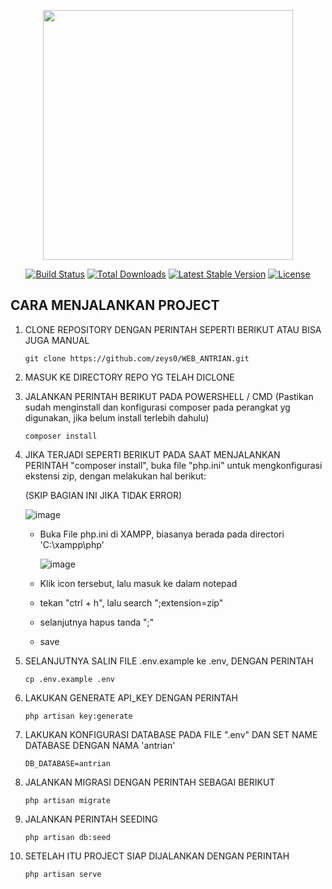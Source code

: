 <p align="center"><a href="https://laravel.com" target="_blank"><img src="https://raw.githubusercontent.com/laravel/art/master/logo-lockup/5%20SVG/2%20CMYK/1%20Full%20Color/laravel-logolockup-cmyk-red.svg" width="400"></a></p>

<p align="center">
<a href="https://travis-ci.org/laravel/framework"><img src="https://travis-ci.org/laravel/framework.svg" alt="Build Status"></a>
<a href="https://packagist.org/packages/laravel/framework"><img src="https://img.shields.io/packagist/dt/laravel/framework" alt="Total Downloads"></a>
<a href="https://packagist.org/packages/laravel/framework"><img src="https://img.shields.io/packagist/v/laravel/framework" alt="Latest Stable Version"></a>
<a href="https://packagist.org/packages/laravel/framework"><img src="https://img.shields.io/packagist/l/laravel/framework" alt="License"></a>
</p>

## CARA MENJALANKAN PROJECT
1. CLONE REPOSITORY DENGAN PERINTAH SEPERTI BERIKUT ATAU BISA JUGA MANUAL
   
   ```git clone https://github.com/zeys0/WEB_ANTRIAN.git```
   
2. MASUK KE DIRECTORY REPO YG TELAH DICLONE
   
3. JALANKAN PERINTAH BERIKUT PADA POWERSHELL / CMD (Pastikan sudah menginstall dan konfigurasi composer pada perangkat yg digunakan, jika belum install terlebih dahulu)
   
   ```composer install```
   
4. JIKA TERJADI SEPERTI BERIKUT PADA SAAT MENJALANKAN PERINTAH "composer install", buka file "php.ini" untuk mengkonfigurasi ekstensi zip, dengan melakukan hal berikut:

   (SKIP BAGIAN INI JIKA TIDAK ERROR)
   
   ![image](https://github.com/user-attachments/assets/ffa99ecb-d56d-465a-82d0-0303a16095df)
   
   - Buka File php.ini di XAMPP, biasanya berada pada directori 'C:\xampp\php'
     
     ![image](https://github.com/user-attachments/assets/3bf5cffc-198f-452c-aba7-901e24f48f3f)
     
   - Klik icon tersebut, lalu masuk ke dalam notepad
   - tekan "ctrl + h", lalu search ";extension=zip"
   - selanjutnya hapus tanda ";"
   - save
     
5. SELANJUTNYA SALIN FILE .env.example ke .env, DENGAN PERINTAH
   
   ```cp .env.example .env```
   
6. LAKUKAN GENERATE API_KEY DENGAN PERINTAH
   
   ```php artisan key:generate```

7. LAKUKAN KONFIGURASI DATABASE PADA FILE ".env" DAN SET NAME DATABASE DENGAN NAMA 'antrian'
    
   ```DB_DATABASE=antrian```

8. JALANKAN MIGRASI DENGAN PERINTAH SEBAGAI BERIKUT
    
   ```php artisan migrate```

9. JALANKAN PERINTAH SEEDING
    
    ```php artisan db:seed```

10. SETELAH ITU PROJECT SIAP DIJALANKAN DENGAN PERINTAH
    
    ```php artisan serve```



   
   
  

      
     
      
   
